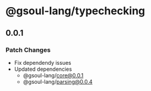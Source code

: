 # @gsoul-lang/typechecking

## 0.0.1

### Patch Changes

- Fix dependendy issues
- Updated dependencies
  - @gsoul-lang/core@0.0.1
  - @gsoul-lang/parsing@0.0.4
